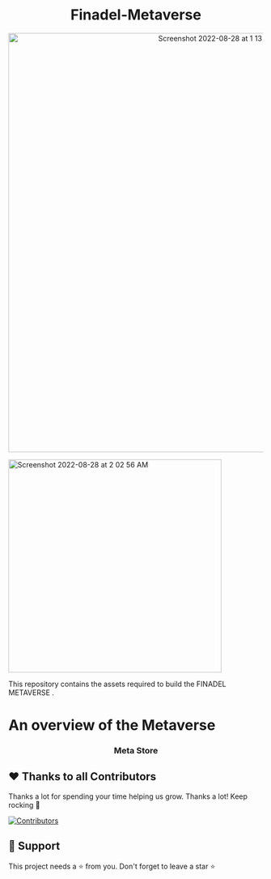 


<h1 align="center">Finadel-Metaverse</h1>


<p align="center">
<img width="828" alt="Screenshot 2022-08-28 at 1 13 57 AM" src="https://user-images.githubusercontent.com/86067292/187045726-b8ab7f66-5e0f-4186-bd15-4175b850b567.png">
</p>

<img width="421" alt="Screenshot 2022-08-28 at 2 02 56 AM" src="https://user-images.githubusercontent.com/86067292/187047045-187f36f3-e80f-42fa-9ca3-eca7e6742db2.png">




This repository contains the assets required to build the FINADEL METAVERSE  . 


# An overview of the Metaverse

<h3 align="center">  Meta Store </h3>




##  ❤️ Thanks to all Contributors

Thanks a lot for spending your time helping us grow. Thanks a lot! Keep rocking 🍻
<p> 
 
[![Contributors](https://contrib.rocks/image?repo=Finadel1/Finadel-Metaverse)](https://github.com/Finadel1/Finadel-Metaverse)
 
</p>


## 🙏 Support

This project needs a ⭐️ from you. Don't forget to leave a star ⭐️

